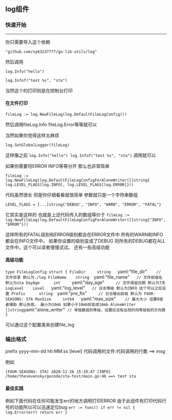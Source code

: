 ## log组件

### 快速开始

<hr/>
你只需要导入这个依赖

`"github.com/xy63237777/go-lib-utils/log"`

然后调用

`log.Info("hello")`

`log.Infof("test %s", "sta")`

当然这个的打印则是在控制台打印

#### 在文件打印

`fileLog := log.NewFileLog(log.DefaultFileLogConfig())`

然后调用fileLog.Info fileLog.Error等等就可以

当然如果你觉得这样太麻烦

`log.SetGlobalLogger(fileLog)`

这样像之前
`log.Info("hello")
log.Infof("test %s", "sta")`
调用就可以

如果你需要将ERROR INFO等等分开 那么也非常简单

`fileLog := log.NewFileLog(log.DefaultFileLogConfigForAloneWriter([]string{
 		log.LEVEL_FLAGS[log.INFO], log.LEVEL_FLAGS[log.ERROR]}))
 	`
 	
 代码虽然很长 但是你仔细看看就很简单
 参数就只是一个字符串数组
 
 `LEVEL_FLAGS = [...]string{"DEBUG", "INFO", "WARN", "ERROR", "FATAL"}`
 
 它其实是这样的
 也就是上述代码传入的数组等价于
 `fileLog := log.NewFileLog(log.DefaultFileLogConfigForAloneWriter([]string{"INFO","ERROR"}))`
 
 这样所有的FATAL级别和ERROR级别都会在ERROR文件中 所有的WARN和INFO都会在INFO文件中。 如果你设置的级别变成了DEBUG 则所有的DEBUG都在ALL文件中。这个可以读者慢慢试试。
 还有一些高级功能
 
 #### 高级功能
 
 `type FileLogConfig struct {
  	FileDir     string   `yaml:"file_dir"`     // 文件目录 默认为./log
  	FileName    string   `yaml:"file_name"`    // 文件前缀名 默认为sta
  	DayAge      int      `yaml:"day_age"`      // 文件保留日期 默认为7天
  	LogLevel    Level    `yaml:"log_level"`    // 日志等级 默认为INFO 这个可以之后设置
  	Prefix      string   `yaml:"pre_fix"`      // 日志输出前缀 默认为 FOUR-SEASONS: STA
  	MaxSize     int64    `yaml:"max_size"`     // 最大大小 设置0或者辅助 默认失效。 最小为10mb 如果小于10mb则变成16mb
  	AloneWriter []string `yaml:"alone_writer"` // 单独数组的等级，设置后没有出现的向等级低的方向靠
  }`
  
  可以通过这个配置类来创建file_log
  
### 输出格式

prefix yyyy-mm-dd hh:MM:ss [level] 代码调用的文件:代码调用的行数 ==> msg

例如

`[FOUR-SEASONS: STA] 2020-11-26 15:19:47 [INFO] /home/thesevensky/gocode/sta-test/main.go:46 ==> test sta`


#### 最佳实践

例如下面代码在任何可能发生err的地方调用打印ERROR
由于此组件有打印代码行号的功能所以可以迅速定位bug
`err := func()
if err != nil {
log.Error(err)
return err
}
`
